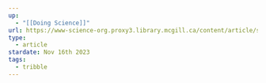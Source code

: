 ```yaml
---
up:
  - "[[Doing Science]]"
url: https://www-science-org.proxy3.library.mcgill.ca/content/article/should-scientists-include-their-race-gender-or-other-personal-details-papers
type:
  - article
stardate: Nov 16th 2023
tags:
  - tribble
---
```

